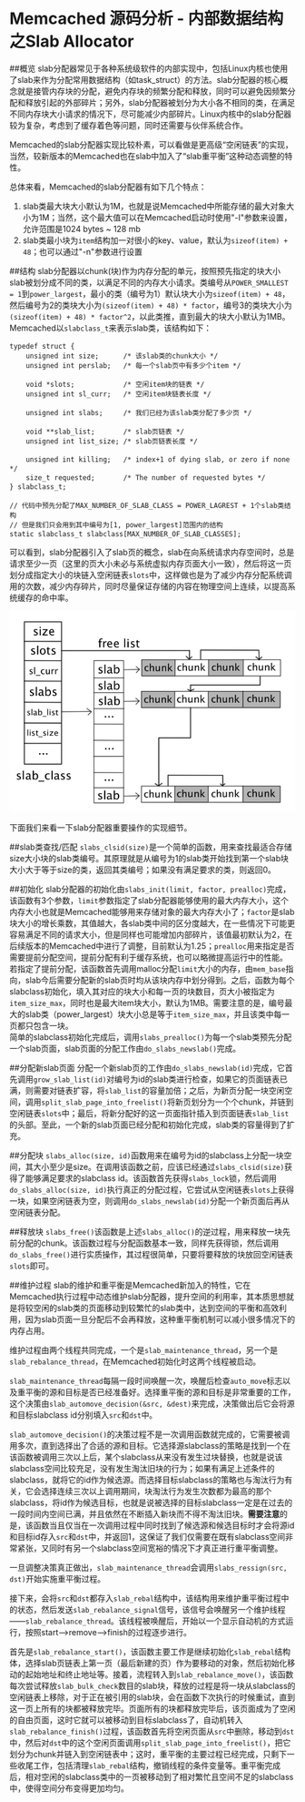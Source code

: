 # Memcached 源码分析 - 内部数据结构之Slab Allocator

##概览
slab分配器常见于各种系统级软件的内部实现中，包括Linux内核也使用了slab来作为分配常用数据结构（如task_struct）的方法。slab分配器的核心概念就是接管内存块的分配，避免内存块的频繁分配和释放，同时可以避免因频繁分配和释放引起的外部碎片；另外，slab分配器被划分为大小各不相同的类，在满足不同内存块大小请求的情况下，尽可能减少内部碎片。Linux内核中的slab分配器较为复杂，考虑到了缓存着色等问题，同时还需要与伙伴系统合作。  

Memcached的slab分配器实现比较朴素，可以看做是更高级“空闲链表”的实现，当然，较新版本的Memcached也在slab中加入了“slab重平衡”这种动态调整的特性。

总体来看，Memcached的slab分配器有如下几个特点：

1. slab类最大块大小默认为1M，也就是说Memcached中所能存储的最大对象大小为1M；当然，这个最大值可以在Memcached启动时使用"-I"参数来设置，允许范围是1024 bytes ~ 128 mb
2. slab类最小块为`item`结构加一对很小的key、value，默认为`sizeof(item) + 48`；也可以通过"-n"参数进行设置

##结构
slab分配器以chunk(块)作为内存分配的单元，按照预先指定的块大小slab被划分成不同的类，以满足不同的内存大小请求。类编号从`POWER_SMALLEST = 1`到`power_largest`，最小的类（编号为1）默认块大小为`sizeof(item) + 48`，然后编号为2的类块大小为`(sizeof(item) + 48) * factor`，编号3的类块大小为`(sizeof(item) + 48) * factor^2`，以此类推，直到最大的块大小默认为1MB。Memcached以`slabclass_t`来表示slab类，该结构如下：

    typedef struct {
    	unsigned int size;     	/* 该slab类的chunk大小 */
    	unsigned int perslab;  	/* 每一个slab页中有多少个item */

    	void *slots;          	/* 空闲item块的链表 */
    	unsigned int sl_curr; 	/* 空闲item块链表长度 */

    	unsigned int slabs;    	/* 我们已经为该slab类分配了多少页 */

    	void **slab_list;      	/* slab页链表 */
    	unsigned int list_size;	/* slab页链表长度 */

    	unsigned int killing;  	/* index+1 of dying slab, or zero if none */
    	size_t requested; 		/* The number of requested bytes */  
    } slabclass_t;
    
    // 代码中预先分配了MAX_NUMBER_OF_SLAB_CLASS = POWER_LAGREST + 1个slab类结构
    // 但是我们只会用到其中编号为[1, power_largest]范围内的结构
    static slabclass_t slabclass[MAX_NUMBER_OF_SLAB_CLASSES];  
    
可以看到，slab分配器引入了slab页的概念，slab在向系统请求内存空间时，总是请求至少一页（这里的页大小未必与系统虚拟内存页面大小一致），然后将这一页划分成指定大小的块链入空闲链表`slots`中，这样做也是为了减少内存分配系统调用的次数，减少内存碎片，同时尽量保证存储的内容在物理空间上连续，以提高系统缓存的命中率。

![slabclass](https://github.com/Mudenng/inside-memcached/raw/master/images/slabclass.png)


下面我们来看一下slab分配器重要操作的实现细节。

##slab类查找/匹配
`slabs_clsid(size)`是一个简单的函数，用来查找最适合存储size大小块的slab类编号。其原理就是从编号为1的slab类开始找到第一个slab块大小大于等于size的类，返回其类编号；如果没有满足要求的类，则返回0。

##初始化
slab分配器的初始化由`slabs_init(limit, factor, prealloc)`完成，该函数有3个参数，`limit`参数指定了slab分配器能够使用的最大内存大小，这个内存大小也就是Memcached能够用来存储对象的最大内存大小了；`factor`是slab块大小的增长乘数，其值越大，各slab类中间的区分度越大，在一些情况下可能更容易满足不同的请求大小，但是同样也可能增加内部碎片，该值最初默认为2，在后续版本的Memcached中进行了调整，目前默认为1.25；`prealloc`用来指定是否需要提前分配空间，提前分配有利于缓存系统，也可以略微提高运行中的性能。  
若指定了提前分配，该函数首先调用malloc分配`limit`大小的内存，由`mem_base`指向，slab今后需要分配新的slab页时均从该块内存中划分得到。之后，函数为每个slabclass初始化，填入其对应的块大小和每一页的块数目，页大小被指定为`item_size_max`，同时也是最大item块大小，默认为1MB。需要注意的是，编号最大的slab类（power_largest）块大小总是等于`item_size_max`，并且该类中每一页都只包含一块。  
简单的slabclass初始化完成后，调用`slabs_prealloc()`为每一个slab类预先分配一个slab页面，slab页面的分配工作由`do_slabs_newslab()`完成。

##分配新slab页面
分配一个新slab页的工作由`do_slabs_newslab(id)`完成，它首先调用`grow_slab_list(id)`对编号为id的slab类进行检查，如果它的页面链表已满，则需要对链表扩容，将`slab_list`的容量加倍；之后，为新页分配一块空闲空间，调用`split_slab_page_into_freelist()`将新页划分为一个个chunk，并链到空闲链表`slots`中；最后，将新分配好的这一页面指针插入到页面链表`slab_list`的头部。至此，一个新的slab页面已经分配和初始化完成，slab类的容量得到了扩充。

##分配块
`slabs_alloc(size, id)`函数用来在编号为id的slabclass上分配一块空间，其大小至少是size。在调用该函数之前，应该已经通过`slabs_clsid(size)`获得了能够满足要求的slabclass id。该函数首先获得`slabs_lock`锁，然后调用`do_slabs_alloc(size, id)`执行真正的分配过程，它尝试从空闲链表`slots`上获得一块，如果空闲链表为空，则调用`do_slabs_newslab(id)`分配一个新页面后再从空闲链表分配。

##释放块
`slabs_free()`该函数是上述`slabs_alloc()`的逆过程，用来释放一块先前分配的chunk。该函数过程与分配函数基本一致，同样先获得锁，然后调用`do_slabs_free()`进行实质操作，其过程很简单，只要将要释放的块放回空闲链表`slots`即可。

##维护过程
slab的维护和重平衡是Memcached新加入的特性，它在Memcached执行过程中动态维护slab分配器，提升空间的利用率，其本质思想就是将较空闲的slab类的页面移动到较繁忙的slab类中，达到空间的平衡和高效利用，因为slab页面一旦分配后不会再释放，这种重平衡机制可以减小很多情况下的内存占用。

维护过程由两个线程共同完成，一个是`slab_maintenance_thread`，另一个是`slab_rebalance_thread`，在Memcached初始化时这两个线程被启动。

`slab_maintenance_thread`每隔一段时间唤醒一次，唤醒后检查`auto_move`标志以及重平衡的源和目标是否已经准备好。选择重平衡的源和目标是非常重要的工作，这个决策由`slab_automove_decision(&src, &dest)`来完成，决策做出后它会将源和目标slabclass id分别填入`src`和`dst`中。

`slab_automove_decision()`的决策过程不是一次调用函数就完成的，它需要被调用多次，直到选择出了合适的源和目标。它选择源slabclass的策略是找到一个在该函数被调用三次以上后，某个slabclass从来没有发生过块替换，也就是说该slabclass空间比较充足，没有发生淘汰旧块的行为；如果有满足上述条件的slabclass，就将它的id作为候选源。而选择目标slabclass的策略也与淘汰行为有关，它会选择连续三次以上调用期间，块淘汰行为发生次数都为最高的那个slabclass，将id作为候选目标，也就是说被选择的目标slabclass一定是在过去的一段时间内空间已满，并且依然在不断插入新块而不得不淘汰旧块。**需要注意**的是，该函数当且仅当在一次调用过程中同时找到了候选源和候选目标时才会将源id和目标id存入`src`和`dst`中，并返回1，这保证了我们仅需要在既有slabclass空间非常紧张，又同时有另一个slabclass空间宽裕的情况下才真正进行重平衡调整。

一旦调整决策真正做出，`slab_maintenance_thread`会调用`slabs_ressign(src, dst)`开始实施重平衡过程。

接下来，会将`src`和`dst`都存入`slab_rebal`结构中，该结构用来维护重平衡过程中的状态，然后发送`slab_rebalance_signal`信号，该信号会唤醒另一个维护线程——`slab_rebalance_thread`。该线程被唤醒后，开始以一个显示自动机的方式运行，按照start——>remove——>finish的过程逐步进行。

首先是`slab_rebalance_start()`，该函数主要工作是继续初始化`slab_rebal`结构体，选择slab页链表上第一页（最后新建的页）作为要移动的对象，然后初始化移动的起始地址和终止地址等。接着，流程转入到`slab_rebalance_move()`，该函数每次尝试释放`slab_bulk_check`数目的slab块，释放的过程是将一块从slabclass的空闲链表上移除，对于正在被引用的slab块，会在函数下次执行的时候重试，直到这一页上所有的块都被释放完毕。页面所有的块都释放完毕后，该页面成为了空闲的自由页面，这时它就可以被移动到目标slabclass了，自动机转入`slab_rebalance_finish()`过程，该函数首先将空闲页面从`src`中删除，移动到`dst`中，然后对`dst`中的这个空闲页面调用`split_slab_page_into_freelist()`，把它划分为chunk并链入到空闲链表中；这时，重平衡的主要过程已经完成，只剩下一些收尾工作，包括清理`slab_rebal`结构，撤销线程的条件变量等。重平衡完成后，相对空闲的slabclass类中的一页被移动到了相对繁忙且空间不足的slabclass中，使得空间分布变得更加均匀。